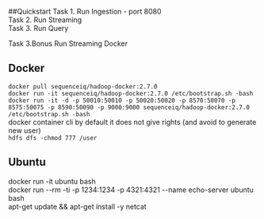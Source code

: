 ##Quickstart
Task 1. Run Ingestion - port 8080       
Task 2. Run Streaming    
Task 3. Run Query



Task 3.Bonus Run Streaming Docker

## Docker
`docker pull sequenceiq/hadoop-docker:2.7.0`    
`docker run -it sequenceiq/hadoop-docker:2.7.0 /etc/bootstrap.sh -bash`       
`docker run -it -d -p 50010:50010 -p 50020:50020 -p 8570:50070 -p 8575:50075 -p 8590:50090 -p 9000:9000 sequenceiq/hadoop-docker:2.7.0 /etc/bootstrap.sh -bash`   
docker container cli  by default it does not give rights (and avoid to generate new user)   
`hdfs dfs -chmod 777 /user`   




 


## Ubuntu
docker run -it ubuntu bash  
docker run --rm -ti -p 1234:1234 -p 4321:4321 --name echo-server ubuntu bash  
apt-get update && apt-get install -y netcat    



